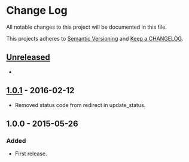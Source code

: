 # Change Log

All notable changes to this project will be documented in this file.

This projects adheres to [Semantic Versioning](http://semver.org/) and [Keep a CHANGELOG](http://keepachangelog.com/).

## [Unreleased][unreleased]
- 

## [1.0.1] - 2016-02-12
- Removed status code from redirect in update_status.

## 1.0.0 - 2015-05-26

### Added
- First release.

[unreleased]: https://github.com/wp-pay-extensions/classipress/compare/1.0.1...HEAD
[1.0.1]: https://github.com/wp-pay-extensions/classipress/compare/1.0.0...1.0.1
